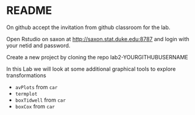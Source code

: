 # README 

On github accept the invitation from github classroom for the lab.  

Open Rstudio on saxon at http://saxon.stat.duke.edu:8787 and login with your netid and password.  

Create a new project by cloning the repo lab2-YOURGITHUBUSERNAME

In this Lab we will look at some additional graphical tools to explore transformations

* `avPlots`  from `car`
* `termplot`
* `boxTidwell`  from `car`
* `boxCox` from `car`
